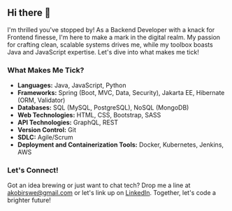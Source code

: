 ## Hi there 👋

I'm thrilled you've stopped by! As a Backend Developer with a knack for Frontend finesse, I'm here to make a mark in the digital realm. My passion for crafting clean, scalable systems drives me, while my toolbox boasts Java and JavaScript expertise. Let's dive into what makes me tick!

### What Makes Me Tick?

- **Languages:** Java, JavaScript, Python
- **Frameworks:** Spring (Boot, MVC, Data, Security), Jakarta EE, Hibernate (ORM, Validator)
- **Databases:** SQL (MySQL, PostgreSQL), NoSQL (MongoDB)
- **Web Technologies:** HTML, CSS, Bootstrap, SASS
- **API Technologies:** GraphQL, REST
- **Version Control:** Git
- **SDLC:** Agile/Scrum
- **Deployment and Containerization Tools:** Docker, Kubernetes, Jenkins, AWS

### Let's Connect!

Got an idea brewing or just want to chat tech? Drop me a line at [akobirswe@gmail.com](mailto:akobirswe@gmail.com) or let's link up on [LinkedIn](https://www.linkedin.com/in/akobir-toshtemirov/). Together, let's code a brighter future!



<!--
**AkobirToshtemirov/AkobirToshtemirov** is a ✨ _special_ ✨ repository because its `README.md` (this file) appears on your GitHub profile.

Here are some ideas to get you started:

- 🔭 I’m currently working on ...
- 🌱 I’m currently learning ...
- 👯 I’m looking to collaborate on ...
- 🤔 I’m looking for help with ...
- 💬 Ask me about ...
- 📫 How to reach me: ...
- 😄 Pronouns: ...
- ⚡ Fun fact: ...
-->
